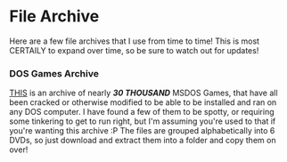 # File Archive
Here are a few file archives that I use from time to time! This is most CERTAILY to expand over time, so be sure to watch out for updates!
### DOS Games Archive
<a href="https://www.dropbox.com/sh/hncr6q8m3rwnr3a/AACTSjAAqEOL4JLk7We0d6Gda?dl=0" target="_blank">THIS</a> is an archive of nearly ***30 THOUSAND*** MSDOS Games, that have all been cracked or otherwise modified to be able to be installed and ran on any DOS computer. I have found a few of them to be spotty, or requiring some tinkering to get to run right, but I'm assuming you're used to that if you're wanting this archive :P
The files are grouped alphabetically into 6 DVDs, so just download and extract them into a folder and copy them on over!
